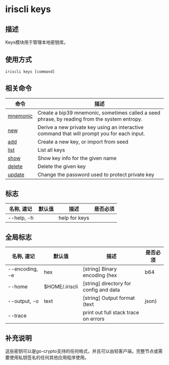 # iriscli keys

## 描述

Keys模块用于管理本地密钥库。

## 使用方式

```shell
iriscli keys [command]
```

## 相关命令

| 命令                    | 描述                                                                                          |
| ----------------------- | -------------------------------------------------------------------------------------------- |
| [mnemonic](mnemonic.md) | Create a bip39 mnemonic, sometimes called a seed phrase, by reading from the system entropy. |
| [new](new.md)           | Derive a new private key using an interactive command that will prompt you for each input.   |
| [add](add.md)           | Create a new key, or import from seed                                                        |
| [list](list.md)         | List all keys                                                                                |
| [show](show.md)         | Show key info for the given name                                                             |
| [delete](delete.md)     | Delete the given key                                                                         |
| [update](update.md)     | Change the password used to protect private key                                              |

## 标志

| 名称, 速记       | 默认值   | 描述          | 是否必须  |
| --------------- | ------- | ------------- | -------- |
| --help, -h      |         | help for keys |          |

## 全局标志

| 名称, 速记       | 默认值          | 描述                                   | 是否必须  |
| --------------- | -------------- | -------------------------------------- | -------- |
| --encoding, -e  | hex            | [string] Binary encoding (hex|b64|btc) |          |
| --home          | $HOME/.iriscli | [string] directory for config and data |          |
| --output, -o    | text           | [string] Output format (text|json)     |          |
| --trace         |                | print out full stack trace on errors   |          |

## 补充说明

这些密钥可以是go-crypto支持的任何格式，并且可以由轻客户端，完整节点或需要使用私钥签名的任何其他应用程序使用。
